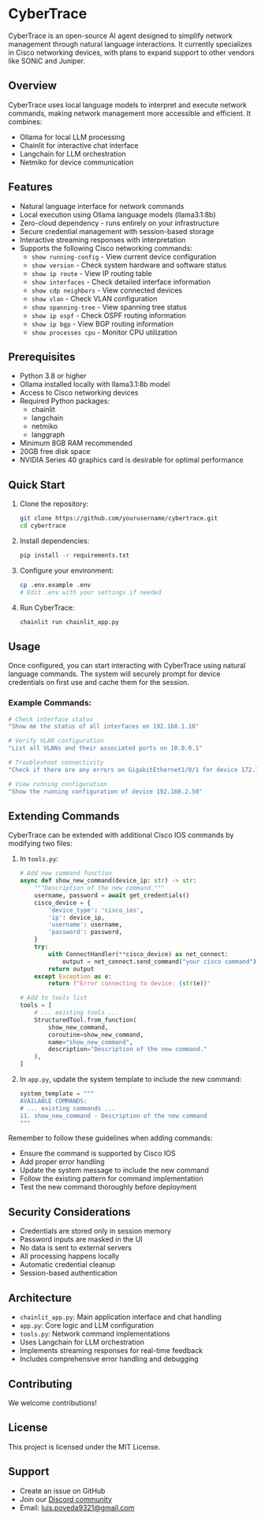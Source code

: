# CyberTrace

CyberTrace is an open-source AI agent designed to simplify network management through natural language interactions. It currently specializes in Cisco networking devices, with plans to expand support to other vendors like SONiC and Juniper.

## Overview

CyberTrace uses local language models to interpret and execute network commands, making network management more accessible and efficient. It combines:
- Ollama for local LLM processing
- Chainlit for interactive chat interface
- Langchain for LLM orchestration
- Netmiko for device communication

## Features

- Natural language interface for network commands
- Local execution using Ollama language models (llama3.1:8b)
- Zero-cloud dependency - runs entirely on your infrastructure
- Secure credential management with session-based storage
- Interactive streaming responses with interpretation
- Supports the following Cisco networking commands:
  - `show running-config` - View current device configuration
  - `show version` - Check system hardware and software status
  - `show ip route` - View IP routing table
  - `show interfaces` - Check detailed interface information
  - `show cdp neighbors` - View connected devices
  - `show vlan` - Check VLAN configuration
  - `show spanning-tree` - View spanning tree status
  - `show ip ospf` - Check OSPF routing information
  - `show ip bgp` - View BGP routing information
  - `show processes cpu` - Monitor CPU utilization

## Prerequisites

- Python 3.8 or higher
- Ollama installed locally with llama3.1:8b model
- Access to Cisco networking devices
- Required Python packages:
  - chainlit
  - langchain
  - netmiko
  - langgraph
- Minimum 8GB RAM recommended
- 20GB free disk space
- NVIDIA Series 40 graphics card is desirable for optimal performance

## Quick Start

1. Clone the repository:
   ```bash
   git clone https://github.com/yourusername/cybertrace.git
   cd cybertrace
   ```

2. Install dependencies:
   ```bash
   pip install -r requirements.txt
   ```

3. Configure your environment:
   ```bash
   cp .env.example .env
   # Edit .env with your settings if needed
   ```

4. Run CyberTrace:
   ```bash
   chainlit run chainlit_app.py
   ```

## Usage

Once configured, you can start interacting with CyberTrace using natural language commands. The system will securely prompt for device credentials on first use and cache them for the session.

### Example Commands:
```bash
# Check interface status
"Show me the status of all interfaces on 192.168.1.10"

# Verify VLAN configuration
"List all VLANs and their associated ports on 10.0.0.1"

# Troubleshoot connectivity
"Check if there are any errors on GigabitEthernet1/0/1 for device 172.16.0.100"

# View running configuration
"Show the running configuration of device 192.168.2.50"
```

## Extending Commands

CyberTrace can be extended with additional Cisco IOS commands by modifying two files:

1. In `tools.py`:
   ```python
   # Add new command function
   async def show_new_command(device_ip: str) -> str:
       """Description of the new command."""
       username, password = await get_credentials()
       cisco_device = {
           'device_type': 'cisco_ios',
           'ip': device_ip,
           'username': username,
           'password': password,
       }
       try:
           with ConnectHandler(**cisco_device) as net_connect:
               output = net_connect.send_command("your cisco command")
           return output
       except Exception as e:
           return f"Error connecting to device: {str(e)}"

   # Add to tools list
   tools = [
       # ... existing tools ...
       StructuredTool.from_function(
           show_new_command,
           coroutine=show_new_command,
           name="show_new_command",
           description="Description of the new command."
       ),
   ]
   ```

2. In `app.py`, update the system template to include the new command:
   ```python
   system_template = """
   AVAILABLE COMMANDS:
   # ... existing commands ...
   11. show_new_command - Description of the new command
   """
   ```

Remember to follow these guidelines when adding commands:
- Ensure the command is supported by Cisco IOS
- Add proper error handling
- Update the system message to include the new command
- Follow the existing pattern for command implementation
- Test the new command thoroughly before deployment

## Security Considerations

- Credentials are stored only in session memory
- Password inputs are masked in the UI
- No data is sent to external servers
- All processing happens locally
- Automatic credential cleanup
- Session-based authentication

## Architecture

- `chainlit_app.py`: Main application interface and chat handling
- `app.py`: Core logic and LLM configuration
- `tools.py`: Network command implementations
- Uses Langchain for LLM orchestration
- Implements streaming responses for real-time feedback
- Includes comprehensive error handling and debugging

## Contributing

We welcome contributions!

## License

This project is licensed under the MIT License.

## Support

- Create an issue on GitHub
- Join our [Discord community](https://discord.gg/#)
- Email: luis.poveda9321@gmail.com


